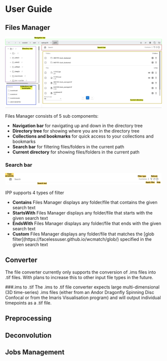 # User Guide

## Files Manager
![image](images/filesmanager.png)

Files Manager consists of 5 sub components:
<ul>
    <li><b>Navigation bar</b> for navigating up and down in the directory tree</li>
    <li><b>Directory tree</b> for showing where you are in the directory tree</li>
    <li><b>Collections and bookmarks</b> for quick access to your collections and bookmarks</li>
    <li><b>Search bar</b> for filtering files/folders in the current path</li>
    <li><b>Current directory</b> for showing files/folders in the current path</li>
</ul>

### Search bar
![image](images/searchbar.png)

IPP supports 4 types of filter
<ul>
    <li><b>Contains</b> Files Manager displays any folder/file that contains the given search text</li>
    <li><b>StartsWith</b> Files Manager displays any folder/file that starts with the given search text</li>
    <li><b>EndsWith</b> Files Manager displays any folder/file that ends with the given search text</li>
    <li><b>Custom</b> Files Manager displays any folder/file that matches the [glob filter](https://facelessuser.github.io/wcmatch/glob/) specified in the given search text</li>
</ul>


## Converter

The file converter currently only supports the conversion of .ims files into .tif files. With plans to increase this to other input file types in the future.

###.ims to .tif
The .ims to .tif file converter expects large multi-dimensional (3D time-series) .ims files (either from an Andor Dragonfly Spinning Disc Confocal or from the Imaris Visualisation program) and will output individual timepoints as a .tif file.


## Preprocessing

## Deconvolution

## Jobs Management
